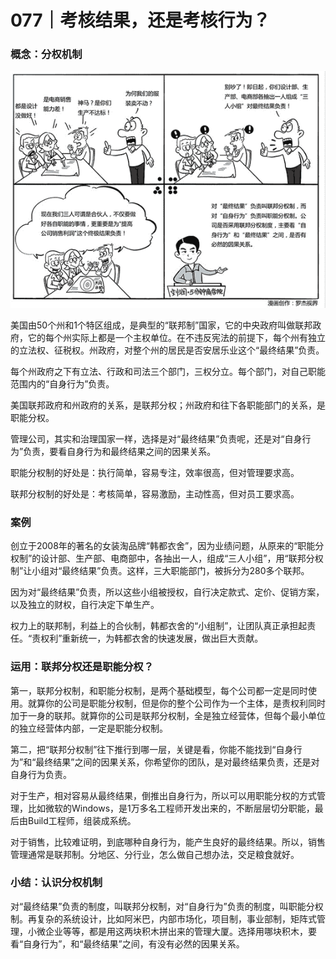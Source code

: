 # 077｜考核结果，还是考核行为？

### 概念：分权机制

![](img/e213acc07b1c8057c307a494f394d63c.jpg)

美国由50个州和1个特区组成，是典型的“联邦制”国家，它的中央政府叫做联邦政府，它的每个州实际上都是一个主权单位。在不违反宪法的前提下，每个州有独立的立法权、征税权。州政府，对整个州的居民是否安居乐业这个“最终结果”负责。

每个州政府之下有立法、行政和司法三个部门，三权分立。每个部门，对自己职能范围内的“自身行为”负责。

美国联邦政府和州政府的关系，是联邦分权；州政府和往下各职能部门的关系，是职能分权。

管理公司，其实和治理国家一样，选择是对“最终结果”负责呢，还是对“自身行为”负责，要看自身行为和最终结果之间的因果关系。

职能分权制的好处是：执行简单，容易专注，效率很高，但对管理要求高。

联邦分权制的好处是：考核简单，容易激励，主动性高，但对员工要求高。

### 案例

创立于2008年的著名的女装淘品牌“韩都衣舍”，因为业绩问题，从原来的“职能分权制”的设计部、生产部、电商部中，各抽出一人，组成“三人小组”，用“联邦分权制”让小组对“最终结果”负责。这样，三大职能部门，被拆分为280多个联邦。

因为对“最终结果”负责，所以这些小组被授权，自行决定款式、定价、促销方案，以及独立的财权，自行决定下单生产。

权力上的联邦制，利益上的合伙制，韩都衣舍的“小组制”，让团队真正承担起责任。“责权利”重新统一，为韩都衣舍的快速发展，做出巨大贡献。

### 运用：联邦分权还是职能分权？

第一，联邦分权制，和职能分权制，是两个基础模型，每个公司都一定是同时使用。就算你的公司是职能分权制，但是你的整个公司作为一个主体，是责权利同时加于一身的联邦。就算你的公司是联邦分权制，全是独立经营体，但每个最小单位的独立经营体内部，一定是职能分权制。

第二，把“联邦分权制”往下推行到哪一层，关键是看，你能不能找到“自身行为”和“最终结果”之间的因果关系，你希望你的团队，是对最终结果负责，还是对自身行为负责。

对于生产，相对容易从最终结果，倒推出自身行为，所以可以用职能分权的方式管理，比如微软的Windows，是1万多名工程师开发出来的，不断层层切分职能，最后由Build工程师，组装成系统。

对于销售，比较难证明，到底哪种自身行为，能产生良好的最终结果。所以，销售管理通常是联邦制。分地区、分行业，怎么做自己想办法，交足粮食就好。

### 小结：认识分权机制

对“最终结果”负责的制度，叫联邦分权制，对“自身行为”负责的制度，叫职能分权制。再复杂的系统设计，比如阿米巴，内部市场化，项目制，事业部制，矩阵式管理，小微企业等等，都是用这两块积木拼出来的管理大厦。选择用哪块积木，要看“自身行为”，和“最终结果”之间，有没有必然的因果关系。